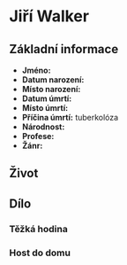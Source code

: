 # Jiří Walker

## Základní informace

- **Jméno:**
- **Datum narození:**
- **Místo narození:**
- **Datum úmrtí:**
- **Místo úmrtí:**
- **Příčina úmrtí:** tuberkolóza
- **Národnost:**
- **Profese:**
- **Žánr:**

## Život


## Dílo

### Těžká hodina

### Host do domu